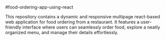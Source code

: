 #food-ordering-app-using-react

This repository contains a dynamic and responsive multipage react-based web application for food ordering from a restaurant. It features a user-friendly interface where users can seamlessly order food, explore a neatly organized menu, and manage their details effortlessly.
